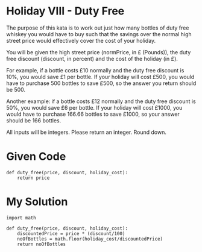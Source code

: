 # Holiday VIII - Duty Free

The purpose of this kata is to work out just how many bottles of duty free whiskey you would have to buy such that the savings over the normal high street price would effectively cover the cost of your holiday.

You will be given the high street price (normPrice, in £ (Pounds)), the duty free discount (discount, in percent) and the cost of the holiday (in £).

For example, if a bottle costs £10 normally and the duty free discount is 10%, you would save £1 per bottle. If your holiday will cost £500, you would have to purchase 500 bottles to save £500, so the answer you return should be 500.

Another example: if a bottle costs £12 normally and the duty free discount is 50%, you would save £6 per bottle. If your holiday will cost £1000, you would have to purchase 166.66 bottles to save £1000, so your answer should be 166 bottles.

All inputs will be integers. Please return an integer. Round down.

# Given Code

```{python}
def duty_free(price, discount, holiday_cost):
    return price
```

# My Solution

```{python}
import math

def duty_free(price, discount, holiday_cost):
    discountedPrice = price * (discount/100)
    noOfBottles = math.floor(holiday_cost/discountedPrice)
    return noOfBottles
```
